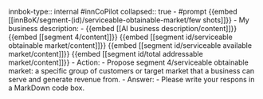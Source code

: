 innbok-type:: internal
#innCoPilot
collapsed:: true
	- #prompt {{embed [[innBoK/segment-(id)/serviceable-obtainable-market/few shots]]}}
		- My business description:
		- {{embed [[AI business description/content]]}} {{embed [[segment 4/content]]}} {{embed [[segment id/serviceable obtainable market/content]]}} {{embed [[segment id/serviceable available market/content]]}} {{embed [[segment id/total addressable market/content]]}}
		- Action:
		- Propose segment 4/serviceable obtainable market: a specific group of customers or target market that a business can serve and generate revenue from.
		- Answer:
		- Please write your respons in a MarkDown code box.




